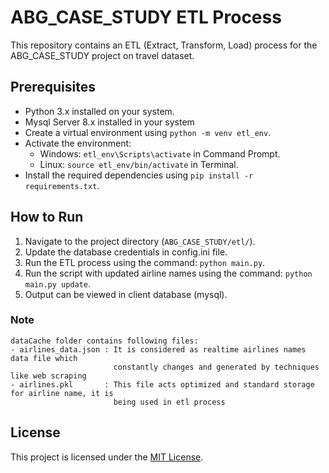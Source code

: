 # ABG_CASE_STUDY ETL Process

This repository contains an ETL (Extract, Transform, Load) process for the ABG_CASE_STUDY project on travel dataset.

## Prerequisites

- Python 3.x installed on your system.
- Mysql Server 8.x installed in your system 
- Create a virtual environment using `python -m venv etl_env`.
- Activate the environment:
  - Windows: `etl_env\Scripts\activate` in Command Prompt.
  - Linux: `source etl_env/bin/activate` in Terminal.
- Install the required dependencies using `pip install -r requirements.txt`.

## How to Run

1. Navigate to the project directory (`ABG_CASE_STUDY/etl/`).
2. Update the database credentials in config.ini file.
3. Run the ETL process using the command: `python main.py`.
4. Run the script with updated airline names using the command: `python main.py update`.
4. Output can be viewed in client database (mysql).

### Note 
    dataCache folder contains following files:
    - airlines_data.json : It is considered as realtime airlines names data file which
                           constantly changes and generated by techniques like web scraping
    - airlines.pkl       : This file acts optimized and standard storage for airline name, it is
                           being used in etl process 


## License

This project is licensed under the [MIT License](https://github.com/username/repository/blob/master/LICENSE).
 
